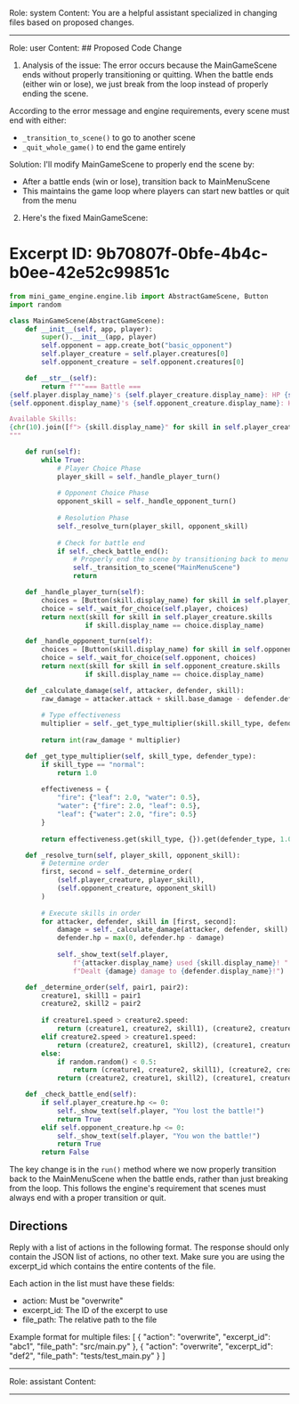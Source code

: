 Role: system
Content: You are a helpful assistant specialized in changing files based on proposed changes.
__________________
Role: user
Content: ## Proposed Code Change
1. Analysis of the issue:
The error occurs because the MainGameScene ends without properly transitioning or quitting. When the battle ends (either win or lose), we just break from the loop instead of properly ending the scene.

According to the error message and engine requirements, every scene must end with either:
- `_transition_to_scene()` to go to another scene
- `_quit_whole_game()` to end the game entirely

Solution:
I'll modify MainGameScene to properly end the scene by:
- After a battle ends (win or lose), transition back to MainMenuScene
- This maintains the game loop where players can start new battles or quit from the menu

2. Here's the fixed MainGameScene:

# Excerpt ID: 9b70807f-0bfe-4b4c-b0ee-42e52c99851c
```python main_game/scenes/main_game_scene.py
from mini_game_engine.engine.lib import AbstractGameScene, Button
import random

class MainGameScene(AbstractGameScene):
    def __init__(self, app, player):
        super().__init__(app, player)
        self.opponent = app.create_bot("basic_opponent")
        self.player_creature = self.player.creatures[0]
        self.opponent_creature = self.opponent.creatures[0]

    def __str__(self):
        return f"""=== Battle ===
{self.player.display_name}'s {self.player_creature.display_name}: HP {self.player_creature.hp}/{self.player_creature.max_hp}
{self.opponent.display_name}'s {self.opponent_creature.display_name}: HP {self.opponent_creature.hp}/{self.opponent_creature.max_hp}

Available Skills:
{chr(10).join([f"> {skill.display_name}" for skill in self.player_creature.skills])}
"""

    def run(self):
        while True:
            # Player Choice Phase
            player_skill = self._handle_player_turn()
            
            # Opponent Choice Phase
            opponent_skill = self._handle_opponent_turn()
            
            # Resolution Phase
            self._resolve_turn(player_skill, opponent_skill)
            
            # Check for battle end
            if self._check_battle_end():
                # Properly end the scene by transitioning back to menu
                self._transition_to_scene("MainMenuScene")
                return

    def _handle_player_turn(self):
        choices = [Button(skill.display_name) for skill in self.player_creature.skills]
        choice = self._wait_for_choice(self.player, choices)
        return next(skill for skill in self.player_creature.skills 
                   if skill.display_name == choice.display_name)

    def _handle_opponent_turn(self):
        choices = [Button(skill.display_name) for skill in self.opponent_creature.skills]
        choice = self._wait_for_choice(self.opponent, choices)
        return next(skill for skill in self.opponent_creature.skills 
                   if skill.display_name == choice.display_name)

    def _calculate_damage(self, attacker, defender, skill):
        raw_damage = attacker.attack + skill.base_damage - defender.defense
        
        # Type effectiveness
        multiplier = self._get_type_multiplier(skill.skill_type, defender.creature_type)
        
        return int(raw_damage * multiplier)

    def _get_type_multiplier(self, skill_type, defender_type):
        if skill_type == "normal":
            return 1.0
            
        effectiveness = {
            "fire": {"leaf": 2.0, "water": 0.5},
            "water": {"fire": 2.0, "leaf": 0.5},
            "leaf": {"water": 2.0, "fire": 0.5}
        }
        
        return effectiveness.get(skill_type, {}).get(defender_type, 1.0)

    def _resolve_turn(self, player_skill, opponent_skill):
        # Determine order
        first, second = self._determine_order(
            (self.player_creature, player_skill),
            (self.opponent_creature, opponent_skill)
        )
        
        # Execute skills in order
        for attacker, defender, skill in [first, second]:
            damage = self._calculate_damage(attacker, defender, skill)
            defender.hp = max(0, defender.hp - damage)
            
            self._show_text(self.player, 
                f"{attacker.display_name} used {skill.display_name}! "
                f"Dealt {damage} damage to {defender.display_name}!")

    def _determine_order(self, pair1, pair2):
        creature1, skill1 = pair1
        creature2, skill2 = pair2
        
        if creature1.speed > creature2.speed:
            return (creature1, creature2, skill1), (creature2, creature1, skill2)
        elif creature2.speed > creature1.speed:
            return (creature2, creature1, skill2), (creature1, creature2, skill1)
        else:
            if random.random() < 0.5:
                return (creature1, creature2, skill1), (creature2, creature1, skill2)
            return (creature2, creature1, skill2), (creature1, creature2, skill1)

    def _check_battle_end(self):
        if self.player_creature.hp <= 0:
            self._show_text(self.player, "You lost the battle!")
            return True
        elif self.opponent_creature.hp <= 0:
            self._show_text(self.player, "You won the battle!")
            return True
        return False
```

The key change is in the `run()` method where we now properly transition back to the MainMenuScene when the battle ends, rather than just breaking from the loop. This follows the engine's requirement that scenes must always end with a proper transition or quit.

## Directions
Reply with a list of actions in the following format. The response should only contain the JSON list of actions, no other text.
Make sure you are using the excerpt_id which contains the entire contents of the file.

Each action in the list must have these fields:
- action: Must be "overwrite"
- excerpt_id: The ID of the excerpt to use
- file_path: The relative path to the file

Example format for multiple files:
[
    {
        "action": "overwrite",
        "excerpt_id": "abc1",
        "file_path": "src/main.py"
    },
    {
        "action": "overwrite",
        "excerpt_id": "def2",
        "file_path": "tests/test_main.py"
    }
]
__________________
Role: assistant
Content: 
__________________
